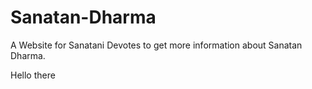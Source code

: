 # Sanatan-Dharma
A Website for Sanatani Devotes to get more information about Sanatan Dharma.

Hello there
